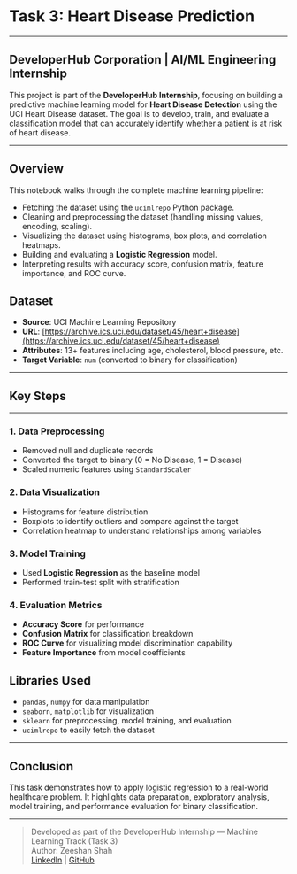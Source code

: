 #  **Task 3: Heart Disease Prediction**

---
**DeveloperHub Corporation | AI/ML Engineering Internship**
---

This project is part of the **DeveloperHub Internship**, focusing on building a predictive machine learning model for **Heart Disease Detection** using the UCI Heart Disease dataset. The goal is to develop, train, and evaluate a classification model that can accurately identify whether a patient is at risk of heart disease.

--- 

## Overview
This notebook walks through the complete machine learning pipeline:
- Fetching the dataset using the `ucimlrepo` Python package.
- Cleaning and preprocessing the dataset (handling missing values, encoding, scaling).
- Visualizing the dataset using histograms, box plots, and correlation heatmaps.
- Building and evaluating a **Logistic Regression** model.
- Interpreting results with accuracy score, confusion matrix, feature importance, and ROC curve.

## Dataset
- **Source**: UCI Machine Learning Repository  
- **URL**: [https://archive.ics.uci.edu/dataset/45/heart+disease](https://archive.ics.uci.edu/dataset/45/heart+disease)  
- **Attributes**: 13+ features including age, cholesterol, blood pressure, etc.  
- **Target Variable**: `num` (converted to binary for classification)

--- 

## Key Steps

---

### 1. Data Preprocessing
- Removed null and duplicate records  
- Converted the target to binary (0 = No Disease, 1 = Disease)  
- Scaled numeric features using `StandardScaler`

### 2. Data Visualization
- Histograms for feature distribution  
- Boxplots to identify outliers and compare against the target  
- Correlation heatmap to understand relationships among variables

### 3. Model Training
- Used **Logistic Regression** as the baseline model  
- Performed train-test split with stratification

### 4. Evaluation Metrics
- **Accuracy Score** for performance  
- **Confusion Matrix** for classification breakdown  
- **ROC Curve** for visualizing model discrimination capability  
- **Feature Importance** from model coefficients

## Libraries Used
- `pandas`, `numpy` for data manipulation  
- `seaborn`, `matplotlib` for visualization  
- `sklearn` for preprocessing, model training, and evaluation  
- `ucimlrepo` to easily fetch the dataset

--- 

## Conclusion
This task demonstrates how to apply logistic regression to a real-world healthcare problem. It highlights data preparation, exploratory analysis, model training, and performance evaluation for binary classification.

---

> Developed as part of the DeveloperHub Internship — Machine Learning Track (Task 3)  
> Author: Zeeshan Shah  
> [LinkedIn](https://linkedin.com/in/zeeshan506) | [GitHub](https://github.com/Zeeshan506)
